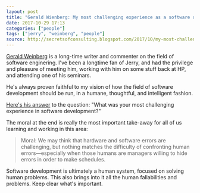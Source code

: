 ```yaml
---
layout: post
title: "Gerald Wienberg: My most challenging experience as a software develoer"
date: 2017-10-29 17:13
categories: ["people"]
tags: ["jerry", "weinberg", "people"]
source: http://secretsofconsulting.blogspot.com/2017/10/my-most-challenging-experience-as.html
---
```


[Gerald Weinberg](http://www.geraldmweinberg.com/) is a long-time
writer and commenter on the field of software enginering. I've been a
longtime fan of Jerry, and had the privilege and pleasure of meeting
him, working with him on some stuff back at HP, and attending one of
his seminars.

He's always proven faithful to my vision of how the field of software
development should be run, in a humane, thoughtful, and intelligent
fashion.

[Here's his answer]({{post.source}}) to the question: "What was your most challenging
experience in software development?"

The moral at the end is really the most important take-away for all of
us learning and working in this area:

> Moral: We may think that hardware and software errors are
> challenging, but nothing matches the difficulty of confronting human
> errors—especially when those humans are managers willing to hide
> errors in order to make schedules.

Software development is ultimately a human system, focused on solving
human problems. This also brings into it all the human fallabilities
and problems. Keep clear what's important.
